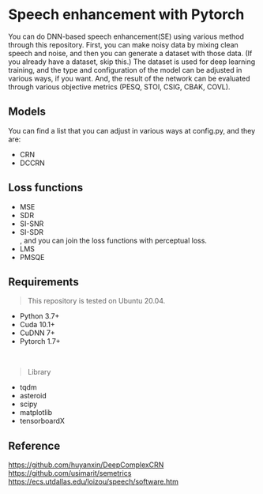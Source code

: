# Speech enhancement with Pytorch
You can do DNN-based speech enhancement(SE) using various method through this repository. First, you can make noisy data by mixing clean speech and noise, and then you can generate a dataset with those data. (If you already have a dataset, skip this.) The dataset is used for deep learning training, and the type and configuration of the model can be adjusted in various ways, if you want. And, the result of the network can be evaluated through various objective metrics (PESQ, STOI, CSIG, CBAK, COVL).
   
## Models   
You can find a list that you can adjust in various ways at config.py, and they are:   
* CRN   
* DCCRN   
   
## Loss functions   
* MSE   
* SDR   
* SI-SNR   
* SI-SDR   
, and you can join the loss functions with perceptual loss.   
* LMS
* PMSQE
   
## Requirements
> This repository is tested on Ubuntu 20.04.
* Python 3.7+
* Cuda 10.1+
* CuDNN 7+
* Pytorch 1.7+
<br>

> Library
* tqdm
* asteroid   
* scipy   
* matplotlib   
* tensorboardX   
   
## Reference   
https://github.com/huyanxin/DeepComplexCRN   
https://github.com/usimarit/semetrics     
https://ecs.utdallas.edu/loizou/speech/software.htm
